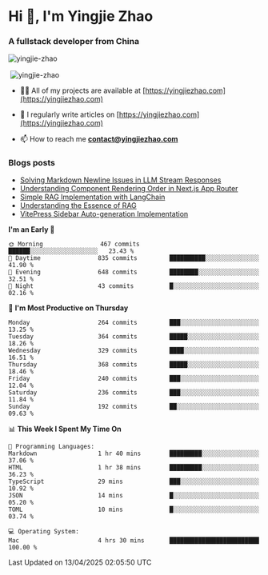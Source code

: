 <h1 align="left">Hi 👋, I'm Yingjie Zhao</h1>
<h3 align="left">A fullstack developer from China</h3>

<p align="left"> <img src="https://komarev.com/ghpvc/?username=yingjie-zhao&label=Profile%20views&color=0e75b6&style=flat" alt="yingjie-zhao" /> </p>
<p align="left">&nbsp;<img align="center" src="https://github-readme-stats-yingjiezhao.vercel.app/api?username=yingjie-zhao&show_icons=true&locale=en&theme=github_dark" alt="yingjie-zhao" /></p>

- 👨‍💻 All of my projects are available at [https://yingjiezhao.com](https://yingjiezhao.com)

- 📝 I regularly write articles on [https://yingjiezhao.com](https://yingjiezhao.com)

- 📫 How to reach me **contact@yingjiezhao.com**

### Blogs posts
<!-- BLOG-POST-LIST:START -->
- [Solving Markdown Newline Issues in LLM Stream Responses](https://yingjiezhao.com/en/articles/Solving-Markdown-Newline-Issues-in-LLM-Stream-Responses/)
- [Understanding Component Rendering Order in Next.js App Router](https://yingjiezhao.com/en/articles/Understanding-Component-Rendering-Order-in-Next.js-App-Router/)
- [Simple RAG Implementation with LangChain](https://yingjiezhao.com/en/articles/Simple-RAG-Implementation-with-LangChain/)
- [Understanding the Essence of RAG](https://yingjiezhao.com/en/articles/Understanding-the-Essence-of-RAG/)
- [VitePress Sidebar Auto-generation Implementation](https://yingjiezhao.com/en/articles/vitepress-sidebar-auto-generation/)
<!-- BLOG-POST-LIST:END -->

<!--START_SECTION:waka-->
**I'm an Early 🐤** 

```text
🌞 Morning                467 commits         ██████░░░░░░░░░░░░░░░░░░░   23.43 % 
🌆 Daytime                835 commits         ██████████░░░░░░░░░░░░░░░   41.90 % 
🌃 Evening                648 commits         ████████░░░░░░░░░░░░░░░░░   32.51 % 
🌙 Night                  43 commits          █░░░░░░░░░░░░░░░░░░░░░░░░   02.16 % 
```
📅 **I'm Most Productive on Thursday** 

```text
Monday                   264 commits         ███░░░░░░░░░░░░░░░░░░░░░░   13.25 % 
Tuesday                  364 commits         █████░░░░░░░░░░░░░░░░░░░░   18.26 % 
Wednesday                329 commits         ████░░░░░░░░░░░░░░░░░░░░░   16.51 % 
Thursday                 368 commits         █████░░░░░░░░░░░░░░░░░░░░   18.46 % 
Friday                   240 commits         ███░░░░░░░░░░░░░░░░░░░░░░   12.04 % 
Saturday                 236 commits         ███░░░░░░░░░░░░░░░░░░░░░░   11.84 % 
Sunday                   192 commits         ██░░░░░░░░░░░░░░░░░░░░░░░   09.63 % 
```


📊 **This Week I Spent My Time On** 

```text
💬 Programming Languages: 
Markdown                 1 hr 40 mins        █████████░░░░░░░░░░░░░░░░   37.06 % 
HTML                     1 hr 38 mins        █████████░░░░░░░░░░░░░░░░   36.23 % 
TypeScript               29 mins             ███░░░░░░░░░░░░░░░░░░░░░░   10.92 % 
JSON                     14 mins             █░░░░░░░░░░░░░░░░░░░░░░░░   05.20 % 
TOML                     10 mins             █░░░░░░░░░░░░░░░░░░░░░░░░   03.74 % 

💻 Operating System: 
Mac                      4 hrs 30 mins       █████████████████████████   100.00 % 
```


 Last Updated on 13/04/2025 02:05:50 UTC
<!--END_SECTION:waka-->
<!-- 
<h3 align="left">Connect with me:</h3>
<p align="left">
<a href="https://twitter.com/izhaoyingjie" target="blank"><img align="center" src="https://raw.githubusercontent.com/rahuldkjain/github-profile-readme-generator/master/src/images/icons/Social/twitter.svg" alt="izhaoyingjie" height="30" width="40" /></a>
<a href="/https://yingjiezhao.com/en/feed.xml" target="blank"><img align="center" src="https://raw.githubusercontent.com/rahuldkjain/github-profile-readme-generator/master/src/images/icons/Social/rss.svg" alt="https://yingjiezhao.com/en/feed.xml" height="30" width="40" /></a>
</p> -->
<!-- 
<h3 align="left">Languages and Tools:</h3>
<p align="left"> <a href="https://www.docker.com/" target="_blank" rel="noreferrer"> <img src="https://raw.githubusercontent.com/devicons/devicon/master/icons/docker/docker-original-wordmark.svg" alt="docker" width="40" height="40"/> </a> <a href="https://www.elastic.co" target="_blank" rel="noreferrer"> <img src="https://www.vectorlogo.zone/logos/elastic/elastic-icon.svg" alt="elasticsearch" width="40" height="40"/> </a> <a href="https://www.figma.com/" target="_blank" rel="noreferrer"> <img src="https://www.vectorlogo.zone/logos/figma/figma-icon.svg" alt="figma" width="40" height="40"/> </a> <a href="https://flask.palletsprojects.com/" target="_blank" rel="noreferrer"> <img src="https://www.vectorlogo.zone/logos/pocoo_flask/pocoo_flask-icon.svg" alt="flask" width="40" height="40"/> </a> <a href="https://git-scm.com/" target="_blank" rel="noreferrer"> <img src="https://www.vectorlogo.zone/logos/git-scm/git-scm-icon.svg" alt="git" width="40" height="40"/> </a> <a href="https://grafana.com" target="_blank" rel="noreferrer"> <img src="https://www.vectorlogo.zone/logos/grafana/grafana-icon.svg" alt="grafana" width="40" height="40"/> </a> <a href="https://www.java.com" target="_blank" rel="noreferrer"> <img src="https://raw.githubusercontent.com/devicons/devicon/master/icons/java/java-original.svg" alt="java" width="40" height="40"/> </a> <a href="https://www.jenkins.io" target="_blank" rel="noreferrer"> <img src="https://www.vectorlogo.zone/logos/jenkins/jenkins-icon.svg" alt="jenkins" width="40" height="40"/> </a> <a href="https://www.elastic.co/kibana" target="_blank" rel="noreferrer"> <img src="https://www.vectorlogo.zone/logos/elasticco_kibana/elasticco_kibana-icon.svg" alt="kibana" width="40" height="40"/> </a> <a href="https://kubernetes.io" target="_blank" rel="noreferrer"> <img src="https://www.vectorlogo.zone/logos/kubernetes/kubernetes-icon.svg" alt="kubernetes" width="40" height="40"/> </a> <a href="https://www.linux.org/" target="_blank" rel="noreferrer"> <img src="https://raw.githubusercontent.com/devicons/devicon/master/icons/linux/linux-original.svg" alt="linux" width="40" height="40"/> </a> <a href="https://www.mysql.com/" target="_blank" rel="noreferrer"> <img src="https://raw.githubusercontent.com/devicons/devicon/master/icons/mysql/mysql-original-wordmark.svg" alt="mysql" width="40" height="40"/> </a> <a href="https://nextjs.org/" target="_blank" rel="noreferrer"> <img src="https://cdn.worldvectorlogo.com/logos/nextjs-2.svg" alt="nextjs" width="40" height="40"/> </a> <a href="https://www.nginx.com" target="_blank" rel="noreferrer"> <img src="https://raw.githubusercontent.com/devicons/devicon/master/icons/nginx/nginx-original.svg" alt="nginx" width="40" height="40"/> </a> <a href="https://www.oracle.com/" target="_blank" rel="noreferrer"> <img src="https://raw.githubusercontent.com/devicons/devicon/master/icons/oracle/oracle-original.svg" alt="oracle" width="40" height="40"/> </a> <a href="https://pandas.pydata.org/" target="_blank" rel="noreferrer"> <img src="https://raw.githubusercontent.com/devicons/devicon/2ae2a900d2f041da66e950e4d48052658d850630/icons/pandas/pandas-original.svg" alt="pandas" width="40" height="40"/> </a> <a href="https://postman.com" target="_blank" rel="noreferrer"> <img src="https://www.vectorlogo.zone/logos/getpostman/getpostman-icon.svg" alt="postman" width="40" height="40"/> </a> <a href="https://www.python.org" target="_blank" rel="noreferrer"> <img src="https://raw.githubusercontent.com/devicons/devicon/master/icons/python/python-original.svg" alt="python" width="40" height="40"/> </a> <a href="https://pytorch.org/" target="_blank" rel="noreferrer"> <img src="https://www.vectorlogo.zone/logos/pytorch/pytorch-icon.svg" alt="pytorch" width="40" height="40"/> </a> <a href="https://reactjs.org/" target="_blank" rel="noreferrer"> <img src="https://raw.githubusercontent.com/devicons/devicon/master/icons/react/react-original-wordmark.svg" alt="react" width="40" height="40"/> </a> <a href="https://redis.io" target="_blank" rel="noreferrer"> <img src="https://raw.githubusercontent.com/devicons/devicon/master/icons/redis/redis-original-wordmark.svg" alt="redis" width="40" height="40"/> </a> <a href="https://www.rust-lang.org" target="_blank" rel="noreferrer"> <img src="https://raw.githubusercontent.com/devicons/devicon/master/icons/rust/rust-plain.svg" alt="rust" width="40" height="40"/> </a> <a href="https://scikit-learn.org/" target="_blank" rel="noreferrer"> <img src="https://upload.wikimedia.org/wikipedia/commons/0/05/Scikit_learn_logo_small.svg" alt="scikit_learn" width="40" height="40"/> </a> <a href="https://spring.io/" target="_blank" rel="noreferrer"> <img src="https://www.vectorlogo.zone/logos/springio/springio-icon.svg" alt="spring" width="40" height="40"/> </a> <a href="https://developer.apple.com/swift/" target="_blank" rel="noreferrer"> <img src="https://raw.githubusercontent.com/devicons/devicon/master/icons/swift/swift-original.svg" alt="swift" width="40" height="40"/> </a> <a href="https://www.typescriptlang.org/" target="_blank" rel="noreferrer"> <img src="https://raw.githubusercontent.com/devicons/devicon/master/icons/typescript/typescript-original.svg" alt="typescript" width="40" height="40"/> </a> </p> -->
